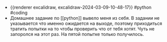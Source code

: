 - {{renderer excalidraw, excalidraw-2024-03-09-10-48-17}} #python #coding
- Домашнее задание по [[python]] вывело меня из себя. В задании не указывается что именно ожидается на выходе, поэтому приходиться тратить попытки на то чтобы проверить что от тебя хотят. Чуть не запоролся на этот раз. На пятой попытке только получилось.
